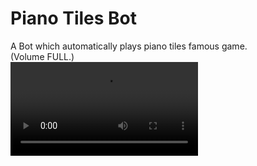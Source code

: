 # Piano Tiles Bot

A Bot which automatically plays piano tiles famous game. <br>
(Volume FULL.)<br>
![piano_tiles_bot](/uploads/ae56fa5fc21fcd14cff600ecdeadf0fe/piano_tiles_bot.mp4)
